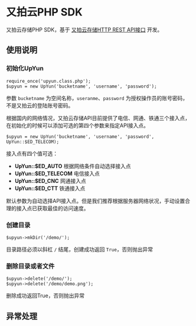 # 又拍云PHP SDK

又拍云存储PHP SDK，基于 [又拍云存储HTTP REST API接口](http://wiki.upyun.com/index.php?title=HTTP_REST_API%E6%8E%A5%E5%8F%A3) 开发。

## 使用说明

### 初始化UpYun
````
require_once('upyun.class.php');
$upyun = new UpYun('bucketname', 'username', 'password');
````

参数 `bucketname` 为空间名称，`useranme`、`password` 为授权操作员的账号密码，不是又拍云的登陆账号密码。

根据国内的网络情况，又拍云存储API目前提供了电信、网通、铁通三个接入点，在初始化的时候可以添加可选的第四个参数来指定API接入点。

````
$upyun = new UpYun('bucketname', 'username', 'password', UpYun::$ED_TELECOM);
````

接入点有四个值可选：

* **UpYun::$ED_AUTO** 根据网络条件自动选择接入点
* **UpYun::$ED_TELECOM** 电信接入点
* **UpYun::$ED_CNC** 网通接入点
* **UpYun::$ED_CTT** 铁通接入点

默认参数为自动选择API接入点。但是我们推荐根据服务器网络状况，手动设置合理的接入点已获取最佳的访问速度。

### 创建目录
````
$upyun->mkDir('/demo/');
````
目录路径必须以斜杠 `/` 结尾，创建成功返回 `True`，否则抛出异常

### 删除目录或者文件
````
$upyun->delete('/demo/');
$upyun->delete('/demo/demo.png');
````
删除成功返回True，否则抛出异常

## 异常处理


